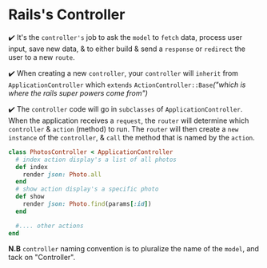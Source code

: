 # Rails's Controller
:heavy_check_mark: It's the ```controller's``` job to ask the ```model``` to ```fetch``` data, process user input, save new data, & to either build & send a ```response``` or ```redirect``` the user to a new ```route```.

:heavy_check_mark: When creating a new ```controller```, your ```controller``` will
```inherit``` from ```ApplicationController``` which ```extends``` ```ActionController::Base```<i>("which is where the rails super powers come from")</i>

:heavy_check_mark: The ```controller``` code will go in ```subclasses``` of ```ApplicationController```.
When the application receives a ```request```, the ```router``` will determine which ```controller``` & ```action``` (method) to run. The ```router``` will then create a ```new``` ```instance``` of the ```controller```, & ```call``` the method that is named by the ```action```.
```ruby
class PhotosController < ApplicationController
  # index action display's a list of all photos
  def index
    render json: Photo.all
  end
  # show action display's a specific photo
  def show
    render json: Photo.find(params[:id])
  end

  #.... other actions
end
```
<b>N.B</b> ```controller``` naming convention is to pluralize the name of the ```model```, and tack on "Controller".